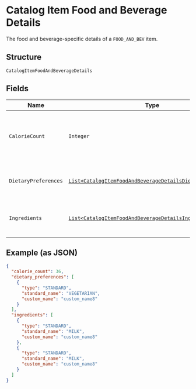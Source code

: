 
# Catalog Item Food and Beverage Details

The food and beverage-specific details of a `FOOD_AND_BEV` item.

## Structure

`CatalogItemFoodAndBeverageDetails`

## Fields

| Name | Type | Tags | Description | Getter |
|  --- | --- | --- | --- | --- |
| `CalorieCount` | `Integer` | Optional | The calorie count (in the unit of kcal) for the `FOOD_AND_BEV` type of items. | Integer getCalorieCount() |
| `DietaryPreferences` | [`List<CatalogItemFoodAndBeverageDetailsDietaryPreference>`](../../doc/models/catalog-item-food-and-beverage-details-dietary-preference.md) | Optional | The dietary preferences for the `FOOD_AND_BEV` item. | List<CatalogItemFoodAndBeverageDetailsDietaryPreference> getDietaryPreferences() |
| `Ingredients` | [`List<CatalogItemFoodAndBeverageDetailsIngredient>`](../../doc/models/catalog-item-food-and-beverage-details-ingredient.md) | Optional | The ingredients for the `FOOD_AND_BEV` type item. | List<CatalogItemFoodAndBeverageDetailsIngredient> getIngredients() |

## Example (as JSON)

```json
{
  "calorie_count": 36,
  "dietary_preferences": [
    {
      "type": "STANDARD",
      "standard_name": "VEGETARIAN",
      "custom_name": "custom_name8"
    }
  ],
  "ingredients": [
    {
      "type": "STANDARD",
      "standard_name": "MILK",
      "custom_name": "custom_name8"
    },
    {
      "type": "STANDARD",
      "standard_name": "MILK",
      "custom_name": "custom_name8"
    }
  ]
}
```

